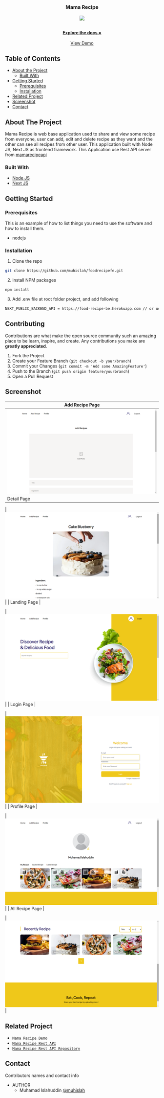 <br />
<p align="center">

  <h3 align="center">Mama Recipe</h3>
  <p align="center">
    <image align="center" width="200" src='./images/mamarecipe.jpg' />
  </p>

  <p align="center">
    <br />
    <a href="https://github.com/muhislah/foodrecipefe.git"><strong>Explore the docs »</strong></a>
    <br />
    <br />
    <a href="https://foodrecipefe.vercel.app/">View Demo</a>
  </p>
</p>



<!-- TABLE OF CONTENTS -->
## Table of Contents

* [About the Project](#about-the-project)
  * [Built With](#built-with)
* [Getting Started](#getting-started)
  * [Prerequisites](#prerequisites)
  * [Installation](#installation)
* [Related Project](#related-project)
* [Screenshot](#screenshot)
* [Contact](#contact)



<!-- ABOUT THE PROJECT -->
## About The Project


Mama Recipe is web base application used to share and view some recipe from everyone, user can add, edit and delete recipe as they want and the other can see all recipes from other user. This application built with Node JS, Next JS as frontend framework.
This Application use Rest API server from [mamarecipeapi](https://food-recipe-be.herokuapp.com)

### Built With

* [Node JS](https://nodejs.org/en/docs/)
* [Next JS](https://nextjs.org/)



<!-- GETTING STARTED -->
## Getting Started

### Prerequisites

This is an example of how to list things you need to use the software and how to install them.

* [nodejs](https://nodejs.org/en/download/)

### Installation

1. Clone the repo
```sh
git clone https://github.com/muhislah/foodrecipefe.git
```
2. Install NPM packages
```sh
npm install
```
3. Add .env file at root folder project, and add following
```sh
NEXT_PUBLIC_BACKEND_API = https://food-recipe-be.herokuapp.com // or use your own

```


<!-- CONTRIBUTING -->
## Contributing

Contributions are what make the open source community such an amazing place to be learn, inspire, and create. Any contributions you make are **greatly appreciated**.

1. Fork the Project
2. Create your Feature Branch (`git checkout -b your/branch`)
3. Commit your Changes (`git commit -m 'Add some AmazingFeature'`)
4. Push to the Branch (`git push origin feature/yourbranch`)
5. Open a Pull Request

<!-- SCREENSHOT -->
## Screenshot
| Add Recipe Page |
| ------------- |
| ![add recipe](/images/add.png?raw=true "Add Recipe Page") |
| Detail Page |

| ![detail recipe](/images/detail.png?raw=true "Detail Recipe Page")|
| Landing Page |

| ![landing](/images/landing.png?raw=true "Landing Page") |
| Login Page |

| ![login](/images/login.png?raw=true "Login Page") |
| Profile Page |

| ![profile](/images/profile.png?raw=true "Profile Page") |
| All Recipe Page |

| ![allrecipe](/images/recipe.png?raw=true "Recipe Page") |





<!-- RELATED PROJECT -->
## Related Project
* [`Mama Recipe Demo`](https://foodrecipefe.vercel.app/)
* [`Mama Recipe Rest API`](https://food-recipe-be.herokuapp.com)
* [`Mama Recipe Rest API Repository`](https://github.com/muhislah/food_recipe_be.git)


<!-- CONTACT -->
## Contact

Contributors names and contact info

* AUTHOR
  * Muhamad Islahuddin [@muhislah](https://github.com/muhislah)
